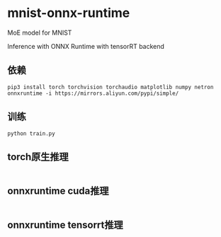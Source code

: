# mnist-onnx-runtime

MoE model for MNIST

Inference with ONNX Runtime with tensorRT backend

## 依赖

```
pip3 install torch torchvision torchaudio matplotlib numpy netron onnxruntime -i https://mirrors.aliyun.com/pypi/simple/
```

## 训练

```
python train.py
```

## torch原生推理

```
```

## onnxruntime cuda推理

```
```

## onnxruntime tensorrt推理

```
```